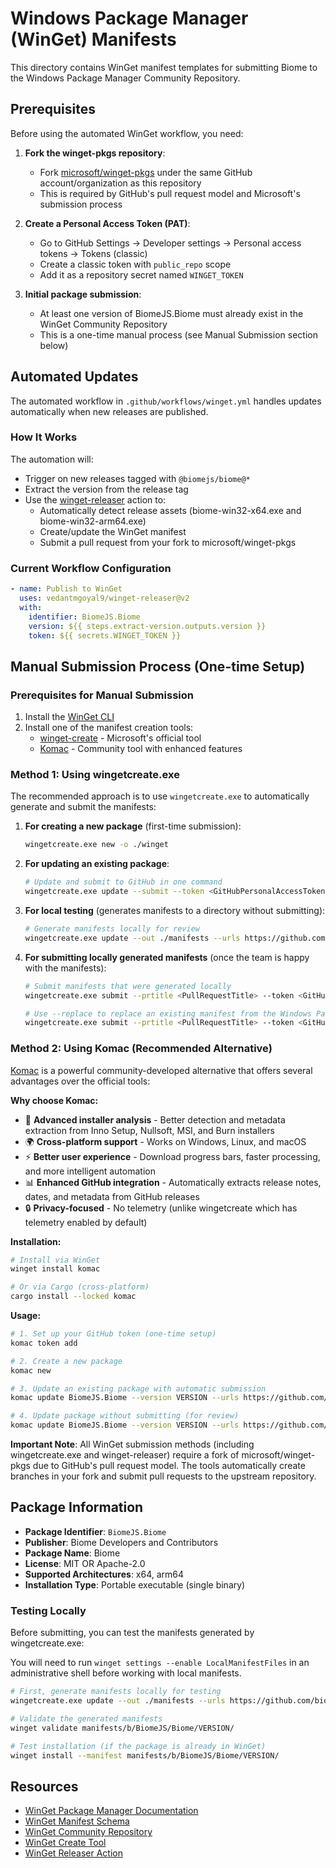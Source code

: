 # Windows Package Manager (WinGet) Manifests

This directory contains WinGet manifest templates for submitting Biome to the Windows Package Manager Community Repository.

## Prerequisites

Before using the automated WinGet workflow, you need:

1. **Fork the winget-pkgs repository**:
   - Fork [microsoft/winget-pkgs](https://github.com/microsoft/winget-pkgs) under the same GitHub account/organization as this repository
   - This is required by GitHub's pull request model and Microsoft's submission process

2. **Create a Personal Access Token (PAT)**:
   - Go to GitHub Settings → Developer settings → Personal access tokens → Tokens (classic)
   - Create a classic token with `public_repo` scope
   - Add it as a repository secret named `WINGET_TOKEN`

3. **Initial package submission**:
   - At least one version of BiomeJS.Biome must already exist in the WinGet Community Repository
   - This is a one-time manual process (see Manual Submission section below)

## Automated Updates

The automated workflow in `.github/workflows/winget.yml` handles updates automatically when new releases are published.

### How It Works

The automation will:
- Trigger on new releases tagged with `@biomejs/biome@*`
- Extract the version from the release tag  
- Use the [winget-releaser](https://github.com/vedantmgoyal9/winget-releaser) action to:
  - Automatically detect release assets (biome-win32-x64.exe and biome-win32-arm64.exe)
  - Create/update the WinGet manifest
  - Submit a pull request from your fork to microsoft/winget-pkgs

### Current Workflow Configuration

```yaml
- name: Publish to WinGet
  uses: vedantmgoyal9/winget-releaser@v2
  with:
    identifier: BiomeJS.Biome
    version: ${{ steps.extract-version.outputs.version }}
    token: ${{ secrets.WINGET_TOKEN }}
```

## Manual Submission Process (One-time Setup)

### Prerequisites for Manual Submission

1. Install the [WinGet CLI](https://github.com/microsoft/winget-cli)
2. Install one of the manifest creation tools:
   - [winget-create](https://github.com/microsoft/winget-create) - Microsoft's official tool
   - [Komac](https://github.com/russellbanks/komac) - Community tool with enhanced features

### Method 1: Using wingetcreate.exe

The recommended approach is to use `wingetcreate.exe` to automatically generate and submit the manifests:

1. **For creating a new package** (first-time submission):
   ```bash
   wingetcreate.exe new -o ./winget
   ```

2. **For updating an existing package**:
   ```bash
   # Update and submit to GitHub in one command
   wingetcreate.exe update --submit --token <GitHubPersonalAccessToken> --urls https://github.com/biomejs/biome/releases/download/@biomejs/biome@VERSION/biome-win32-x64.exe https://github.com/biomejs/biome/releases/download/@biomejs/biome@VERSION/biome-win32-arm64.exe --version VERSION BiomeJS.Biome
   ```

3. **For local testing** (generates manifests to a directory without submitting):
   ```bash
   # Generate manifests locally for review
   wingetcreate.exe update --out ./manifests --urls https://github.com/biomejs/biome/releases/download/@biomejs/biome@VERSION/biome-win32-x64.exe https://github.com/biomejs/biome/releases/download/@biomejs/biome@VERSION/biome-win32-arm64.exe --version VERSION BiomeJS.Biome
   ```

4. **For submitting locally generated manifests** (once the team is happy with the manifests):
   ```bash
   # Submit manifests that were generated locally
   wingetcreate.exe submit --prtitle <PullRequestTitle> --token <GitHubPersonalAccessToken>
   
   # Use --replace to replace an existing manifest from the Windows Package Manager repo
   wingetcreate.exe submit --prtitle <PullRequestTitle> --token <GitHubPersonalAccessToken> --replace
   ```

### Method 2: Using Komac (Recommended Alternative)

[Komac](https://github.com/russellbanks/komac) is a powerful community-developed alternative that offers several advantages over the official tools:

**Why choose Komac:**
- 🔄 **Advanced installer analysis** - Better detection and metadata extraction from Inno Setup, Nullsoft, MSI, and Burn installers
- 🌍 **Cross-platform support** - Works on Windows, Linux, and macOS
- ⚡ **Better user experience** - Download progress bars, faster processing, and more intelligent automation
- 📊 **Enhanced GitHub integration** - Automatically extracts release notes, dates, and metadata from GitHub releases
- 🔒 **Privacy-focused** - No telemetry (unlike wingetcreate which has telemetry enabled by default)

**Installation:**
```bash
# Install via WinGet
winget install komac

# Or via Cargo (cross-platform)
cargo install --locked komac
```

**Usage:**
```bash
# 1. Set up your GitHub token (one-time setup)
komac token add

# 2. Create a new package
komac new

# 3. Update an existing package with automatic submission
komac update BiomeJS.Biome --version VERSION --urls https://github.com/biomejs/biome/releases/download/@biomejs/biome@VERSION/biome-win32-x64.exe https://github.com/biomejs/biome/releases/download/@biomejs/biome@VERSION/biome-win32-arm64.exe --submit

# 4. Update package without submitting (for review)
komac update BiomeJS.Biome --version VERSION --urls https://github.com/biomejs/biome/releases/download/@biomejs/biome@VERSION/biome-win32-x64.exe https://github.com/biomejs/biome/releases/download/@biomejs/biome@VERSION/biome-win32-arm64.exe
```

**Important Note**: All WinGet submission methods (including wingetcreate.exe and winget-releaser) require a fork of microsoft/winget-pkgs due to GitHub's pull request model. The tools automatically create branches in your fork and submit pull requests to the upstream repository.

## Package Information

- **Package Identifier**: `BiomeJS.Biome`
- **Publisher**: Biome Developers and Contributors
- **Package Name**: Biome
- **License**: MIT OR Apache-2.0
- **Supported Architectures**: x64, arm64
- **Installation Type**: Portable executable (single binary)

### Testing Locally

Before submitting, you can test the manifests generated by wingetcreate.exe:

You will need to run `winget settings --enable LocalManifestFiles` in an administrative shell before working with local manifests.

```bash
# First, generate manifests locally for testing
wingetcreate.exe update --out ./manifests --urls https://github.com/biomejs/biome/releases/download/@biomejs/biome@VERSION/biome-win32-x64.exe https://github.com/biomejs/biome/releases/download/@biomejs/biome@VERSION/biome-win32-arm64.exe --version VERSION BiomeJS.Biome

# Validate the generated manifests
winget validate manifests/b/BiomeJS/Biome/VERSION/

# Test installation (if the package is already in WinGet)
winget install --manifest manifests/b/BiomeJS/Biome/VERSION/
```

## Resources

- [WinGet Package Manager Documentation](https://docs.microsoft.com/en-us/windows/package-manager/)
- [WinGet Manifest Schema](https://github.com/microsoft/winget-cli/tree/master/schemas)
- [WinGet Community Repository](https://github.com/microsoft/winget-pkgs)
- [WinGet Create Tool](https://github.com/microsoft/winget-create)
- [WinGet Releaser Action](https://github.com/vedantmgoyal9/winget-releaser)
